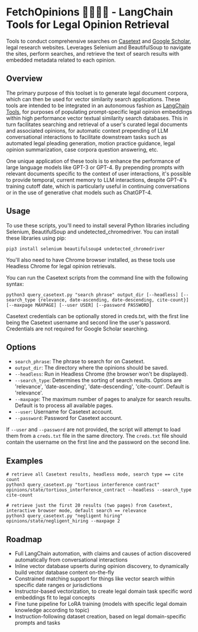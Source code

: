 # FetchOpinions 🎉🇺🇸🥳 - LangChain Tools for Legal Opinion Retrieval 

Tools to conduct comprehensive searches on [Casetext](https://casetext.com/) and [Google Scholar](https://scholar.google.com), legal research websites. Leverages Selenium and BeautifulSoup to navigate the sites, perform searches, and retrieve the text of search results with embedded metadata related to each opinion.

## Overview

The primary purpose of this toolset is to generate legal document corpora, which can then be used for vector similarity search applications. These tools are intended to be integrated in an autonomous fashion as [LangChain Tools](https://python.langchain.com/en/latest/modules/agents/tools.html), for purposes of populating prompt-specific legal opinion embeddings within high performance vector textual similarity search databases. This in turn facilitates searching and retrieval of a user's curated legal documents and associated opinions, for automatic context prepending of LLM conversational interactions to facilitate downstream tasks such as automated legal pleading generation, motion practice guidance, legal opinion summarization, case corpora question answering, etc.

One unique application of these tools is to enhance the performance of large language models like GPT-3 or GPT-4. By prepending prompts with relevant documents specific to the context of user interactions, it's possible to provide temporal, current memory to LLM interactions, despite GPT-4's training cutoff date, which is particularly useful in continuing conversations or in the use of generative chat models such as ChatGPT-4.

## Usage

To use these scripts, you'll need to install several Python libraries including Selenium, BeautifulSoup and undetected_chromedriver. You can install these libraries using pip:

```pip3 install selenium beautifulsoup4 undetected_chromedriver```

You'll also need to have Chrome browser installed, as these tools use Headless Chrome for legal opinion retrievals.

You can run the Casetext scripts from the command line with the following syntax:

```python3 query_casetext.py "search phrase" output_dir [--headless] [--search_type {relevance, date-ascending, date-descending, cite-count}] [--maxpage MAXPAGE] [--user USER] [--password PASSWORD]```

Casetext credentials can be optionally stored in creds.txt, with the first line being the Casetext username and second line the user's password. Credentials are not required for Google Scholar searching.

## Options

- `search_phrase`: The phrase to search for on Casetext.
- `output_dir`: The directory where the opinions should be saved.
- `--headless`: Run in Headless Chrome (the browser won't be displayed).
- `--search_type`: Determines the sorting of search results. Options are 'relevance', 'date-ascending', 'date-descending', 'cite-count'. Default is 'relevance'.
- `--maxpage`: The maximum number of pages to analyze for search results. Default is to process all available pages.
- `--user`: Username for Casetext account.
- `--password`: Password for Casetext account.

If `--user` and `--password` are not provided, the script will attempt to load them from a `creds.txt` file in the same directory. The `creds.txt` file should contain the username on the first line and the password on the second line.

## Examples
```
# retrieve all Casetext results, headless mode, search type == cite count
python3 query_casetext.py "tortious interference contract" opinions/state/tortious_interference_contract --headless --search_type cite-count

# retrieve just the first 20 results (two pages) from Casetext, interactive browser mode, default search == relevance
python3 query_casetext.py "negligent hiring" opinions/state/negligent_hiring --maxpage 2
```

## Roadmap
- Full LangChain automation, with claims and causes of action discovered automatically from conversational interactions
- Inline vector database upserts during opinion discovery, to dynamically build vector database content on-the-fly
- Constrained matching support for things like vector search within specific date ranges or jurisdictions
- Instructor-based vectorization, to create legal domain task specific word embeddings fit to legal concepts
- Fine tune pipeline for LoRA training (models with specific legal domain knowledge according to topic)
- Instruction-following dataset creation, based on legal domain-specific prompts and tasks
